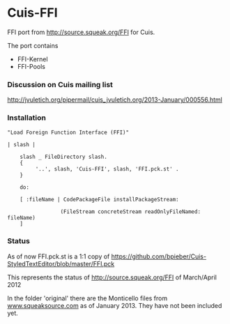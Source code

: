 Cuis-FFI
========

FFI port from http://source.squeak.org/FFI for Cuis.


The port contains

* FFI-Kernel
* FFI-Pools

### Discussion on Cuis mailing list ###

http://jvuletich.org/pipermail/cuis_jvuletich.org/2013-January/000556.html


### Installation ###

    "Load Foreign Function Interface (FFI)"

    | slash |

        slash _ FileDirectory slash.
        {
             '..', slash, 'Cuis-FFI', slash, 'FFI.pck.st' .
        }

        do:

        [ :fileName | CodePackageFile installPackageStream:
	
                     (FileStream concreteStream readOnlyFileNamed: fileName)
        ]   


### Status ###

As of now FFI.pck.st is a 1:1 copy of https://github.com/bpieber/Cuis-StyledTextEditor/blob/master/FFI.pck

This represents the status of http://source.squeak.org/FFI of March/April 2012


In the folder 'original' there are the Monticello files from www.squeaksource.com  as of January 2013. 
They have not been included yet.